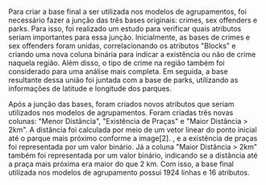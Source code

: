 Para criar a base final a ser utilizada nos modelos de agrupamentos, foi necessário fazer a junção das três bases originais: crimes, sex offenders e parks. Para isso, foi realizado um estudo para verificar quais atributos seriam importantes para essa junção. 
Inicialmente, as bases de crimes e sex offenders foram unidas, correlacionando os atributos "Blocks" e criando uma nova coluna binária para indicar a existência ou não de crime naquela região. Além disso, o tipo de crime na região também foi considerado para uma análise mais completa. Em seguida, a base resultante dessa união foi juntada com a base de parks, utilizando as informações de latitude e longitude dos parques.

Após a junção das bases, foram criados novos atributos que seriam utilizados nos modelos de agrupamentos. Foram criadas três novas colunas: "Menor Distância", "Existência de Praças" e "Maior Distância > 2km". A distância foi calculada por meio de um vetor linear do ponto inicial até o parque mais próximo conforme a image[2]. , e a existência de praças foi representada por um valor binário. Já a coluna "Maior Distância > 2km" também foi representada por um valor binário, indicando se a distância até a praça mais próxima era maior do que 2 km. Com isso, a base final utilizada nos modelos de agrupamento possui 1924 linhas e 16 atributos.